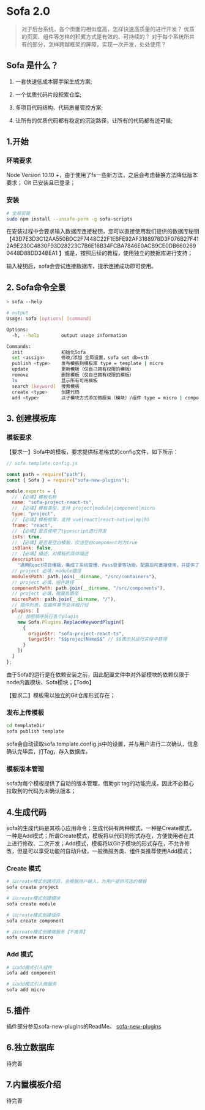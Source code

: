 # Sofa 2.0

> 对于后台系统，各个页面的相似度高，怎样快速高质量的进行开发？
> 优质的页面、组件等怎样的积累方式是有效的、可持续的？
> 对于每个系统所共有的部分，怎样跨越框架的屏障，实现一次开发，处处使用？

## Sofa 是什么？

1. 一套快速低成本脚手架生成方案;

2. 一个优质代码片段积累仓库;

3. 多项目代码结构、代码质量管控方案;

4. 让所有的优质代码都有稳定的沉淀路径，让所有的代码都有迹可循;

## 1.开始

### 环境要求

Node Version 10.10 +，由于使用了fs一些新方法，之后会考虑替换方法降低版本要求；
Git 已安装且已登录；

### 安装

```bash
# 全局安装
sudo npm install --unsafe-perm -g sofa-scripts
```

在安装过程中会要求输入数据库连接秘钥，您可以直接使用我们提供的数据库秘钥【43D7E3D3C12AA550BDC2F7448C22F1EBFE92AF3188978D3F076B27F412A9E230C4830F93D28223C7B6E16B34FCBA7846E0ACB9CE0DB6602690448D88DD34BEA1
】或是，按照后续的教程，使用独立的数据库进行支持；

输入秘钥后，sofa会尝试连接数据库，提示连接成功即可使用。

## 2. Sofa命令全景

```bash
> sofa --help

# output
Usage: sofa [options] [command]

Options:
  -h, --help        output usage information

Commands:
  init              初始化Sofa
  set <assign>      修改/添加 全局设置，sofa set db=sth
  publish <type>    发布模板到模板库 type = template | micro
  update            更新模板（仅自己拥有权限的模板）
  remove            删除模板（仅自己拥有权限的模板）
  ls                显示所有可用模板
  search [keyword]  搜索模板
  create <type>     创建代码
  add <type>        以子模块方式添加微服务（模块）/组件 type = micro | component
```

## 3. 创建模板库

### 模板要求

【要求一】Sofa中的模板，要求提供标准格式的config文件，如下所示：

```javascript
// sofa.template.config.js

const path = require("path");
const { Sofa } = require("sofa-new-plugins");

module.exports = {
  // 【必填】模板名称
  name: "sofa-project-react-ts",
  // 【必填】模板类型，支持 project|module|component|micro
  type: "project",
  // 【必填】模板框架，支持 vue|react|react-native|mp|h5
  frame: "react",
  // 【必填】是否使用了typescript进行开发
  isTs: true,
  // 【必填】是否是空白模板，仅当空白component时为true
  isBlank: false,
  // 【必填】描述，对模板的具体描述
  description:
    "通用React项目模板，集成了系统管理、Pass登录等功能，配置后可直接使用，并提供了丰富的module备选模板；",
  // project 必填，module路径
  modulesPath: path.join(__dirname, "/src/containers"),
  // project 必填，组件路径
  componentsPath: path.join(__dirname, "/src/components"),
  // project 必填，微服务路径
  microsPath: path.join(__dirname, "/"),
  // 插件列表，在插件章节会详细介绍
  plugins: [
    // 按照顺序执行各个plugin
    new Sofa.Plugins.ReplaceKeywordPlugin([
      {
        originStr: "sofa-project-react-ts",
        targetStr: "$$projectName$$" // $$表示从运行实体中获得
      }
    ])
  ]
};
```

由于Sofa的运行是在依赖安装之前，因此配置文件中对外部模块的依赖仅限于node内置模块、Sofa模块；【Todo】

【要求二】模板需以独立的Git仓库形式存在；

### 发布上传模板

```bash
cd templateDir
sofa publish template
```

sofa会自动读取sofa.template.config.js中的设置，并与用户进行二次确认，信息确认完毕后，打Tag，存入数据库。

### 模板版本管理

sofa为每个模板提供了自动的版本管理，借助git tag的功能完成，因此不必担心拉取到的代码为未确认版本；

## 4.生成代码

sofa的生成代码是其核心应用命令；生成代码有两种模式，一种是Create模式，一种是Add模式；所谓Create模式，模板将以代码的形式存在，方便使用者在其上进行修改、二次开发；Add模式，模板将以Git子模块的形式存在，不允许修改，但是可以享受功能的自动升级，一般微服务类、组件类推荐使用Add模式；

### Create 模式

```bash
# 以create模式创建项目，会根据用户输入，为用户提供可选的模板
sofa create project

# 以create模式创建模块
sofa create module

# 以create模式创建组件
sofa create component

# 以create模式创建微服务【不推荐】
sofa create micro
```

### Add 模式

```bash
# 以add模式引入组件
sofa add component

# 以add模式引入微服务
sofa add micro
```

## 5.插件

插件部分参见sofa-new-plugins的ReadMe。
<a href="/sofa-plugins">sofa-new-plugins</a>

## 6.独立数据库

待完善

## 7.内置模板介绍

待完善
